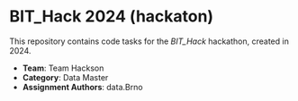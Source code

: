 # BIT_Hack 2024 (hackaton)
This repository contains code tasks for the *BIT_Hack* hackathon, created in 2024.

- **Team**: Team Hackson
- **Category**: Data Master
- **Assignment Authors**: data.Brno
